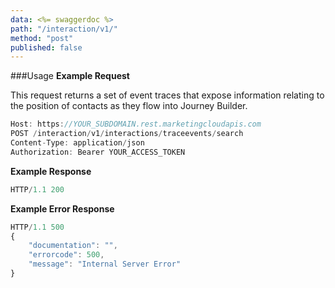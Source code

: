 ```yaml
---
data: <%= swaggerdoc %>
path: "/interaction/v1/"
method: "post"
published: false
---
```


###Usage
**Example Request**

This request returns a set of event traces that expose information relating to the position of contacts as they flow into Journey Builder.

```js
Host: https://YOUR_SUBDOMAIN.rest.marketingcloudapis.com
POST /interaction/v1/interactions/traceevents/search
Content-Type: application/json
Authorization: Bearer YOUR_ACCESS_TOKEN
```

**Example Response**
```js
HTTP/1.1 200
```

**Example Error Response**
```js
HTTP/1.1 500
{
    "documentation": "",
    "errorcode": 500,
    "message": "Internal Server Error"
}
```
